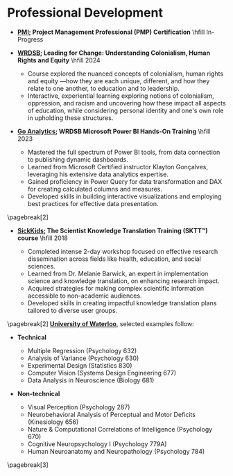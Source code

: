 Professional Development
=======================

* **[PMI](https://www.pmi.org/certifications/project-management-pmp); Project Management Professional (PMP) Certification** \hfill In-Progress


* **[WRDSB](https://www.wrdsb.ca/); Leading for Change: Understanding Colonialism, Human Rights and Equity** \hfill 2024

  + Course explored the nuanced concepts of colonialism, human rights and equity —how they are each unique, different, and how they relate to one another, to education and to leadership.
  + Interactive, experiential learning exploring notions of colonialism, oppression, and racism and uncovering how these impact all aspects of education, while considering personal identity and one's own role in upholding these structures.

* **[Go Analytics](https://goanalyticsbi.com/workshops/); WRDSB Microsoft Power BI Hands-On Training** \hfill 2023

  + Mastered the full spectrum of Power BI tools, from data connection to publishing dynamic dashboards.
  + Learned from Microsoft Certified instructor Klayton Gonçalves, leveraging his extensive data analytics expertise.
  + Gained proficiency in Power Query for data transformation and DAX for creating calculated columns and measures.
  + Developed skills in building interactive visualizations and employing best practices for effective data presentation.

\pagebreak[2]
* **[SickKids](https://www.sickkids.ca/en/learning/our-programs/knowledge-translation-program/); The Scientist Knowledge Translation Training (SKTT™) course** \hfill 2018

  - Completed intense 2-day workshop focused on effective research dissemination across fields like health, education, and social sciences.
  - Learned from Dr. Melanie Barwick, an expert in implementation science and knowledge translation, on enhancing research impact.
  - Acquired strategies for making complex scientific information accessible to non-academic audiences.
  - Developed skills in creating impactful knowledge translation plans tailored to diverse user groups.

\pagebreak[2]
**[University of Waterloo](http://www.uwaterloo.ca/)**, selected examples follow:

* **Technical**

  + Multiple Regression (Psychology 632)
  + Analysis of Variance (Psychology 630)
  + Experimental Design (Statistics 830)
  + Computer Vision (Systems Design Engineering 677)
  + Data Analysis in Neuroscience (Biology 681)

* **Non-technical**

  + Visual Perception (Psychology 287)
  + Neurobehavioral Analysis of Perceptual and Motor Deficits (Kinesiology 656)
  + Nature & Computational Correlations of Intelligence (Psychology 670)
  + Cognitive Neuropsychology I (Psychology 779A)
  + Human Neuroanatomy and Neuropathology (Psychology 784)

\pagebreak[3]
